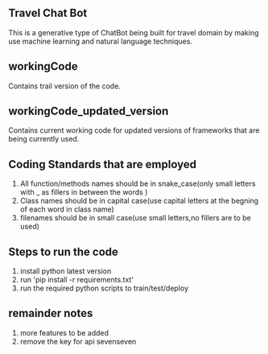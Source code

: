 ## Travel Chat Bot 
This is a generative type of ChatBot being built for travel domain by making use machine learning and natural language techniques.

## workingCode 
Contains trail version of the code.

## workingCode_updated_version
Contains current working code for updated versions of frameworks that are being currently used.

## Coding Standards that are employed
1. All function/methods names should be in snake_case(only small letters with _ as fillers in between the words )
2. Class names should be in capital case(use capital letters at the begning of each word in class name)
3. filenames should be in small case(use small letters,no fillers are to be used)

## Steps to run the code

1. install python latest version
2. run 'pip install -r requirements.txt' 
3. run the required python scripts to  train/test/deploy

## remainder notes 
1. more features to be added
2. remove the key for api sevenseven




